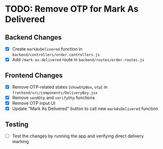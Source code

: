 # TODO: Remove OTP for Mark As Delivered

## Backend Changes
- [x] Create `markAsDelivered` function in `backend/controllers/order.controllers.js`
- [x] Add `/mark-as-delivered` route in `backend/routes/order.routes.js`

## Frontend Changes
- [x] Remove OTP-related states (`showOtpBox`, `otp`) in `frontend/src/components/DeliveryBoy.jsx`
- [x] Remove `sendOtp` and `verifyOtp` functions
- [x] Remove OTP input UI
- [x] Update "Mark As Delivered" button to call new `markAsDelivered` function

## Testing
- [ ] Test the changes by running the app and verifying direct delivery marking
 